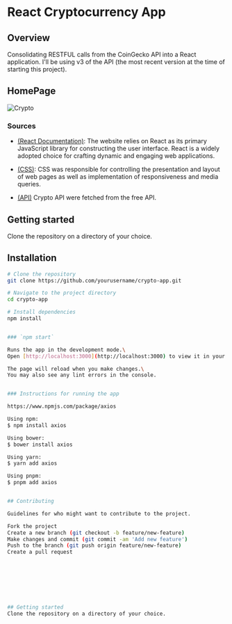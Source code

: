 # React Cryptocurrency App

## Overview

Consolidating RESTFUL calls from the CoinGecko API into a React application. I'll be using v3 of the API (the most recent version at the time of starting this project).

## HomePage

![Crypto](https://github.com/TurunenP/Crypto-App/assets/43337898/5324a398-4996-4434-aaa2-405cc58dccb9)


### Sources

- [(React Documentation)](https://legacy.reactjs.org/docs/getting-started.html): The website relies on React as its primary JavaScript library for constructing the user interface. React is a widely adopted choice for crafting dynamic and engaging web applications.

- [(CSS)](https://web.dev/learn/css/): CSS was responsible for controlling the presentation and layout of web pages as well as implementation of responsiveness and media queries.

- [(API)](https://www.coingecko.com/en/api/documentation) Crypto API were fetched from the free API.


## Getting started
Clone the repository on a directory of your choice.


## Installation

```bash
# Clone the repository
git clone https://github.com/yourusername/crypto-app.git

# Navigate to the project directory
cd crypto-app

# Install dependencies
npm install


### `npm start`

Runs the app in the development mode.\
Open [http://localhost:3000](http://localhost:3000) to view it in your browser.

The page will reload when you make changes.\
You may also see any lint errors in the console.


### Instructions for running the app

https://www.npmjs.com/package/axios

Using npm: 
$ npm install axios

Using bower:
$ bower install axios

Using yarn:
$ yarn add axios

Using pnpm:
$ pnpm add axios


## Contributing

Guidelines for who might want to contribute to the project.

Fork the project
Create a new branch (git checkout -b feature/new-feature)
Make changes and commit (git commit -am 'Add new feature')
Push to the branch (git push origin feature/new-feature)
Create a pull request








## Getting started
Clone the repository on a directory of your choice.
